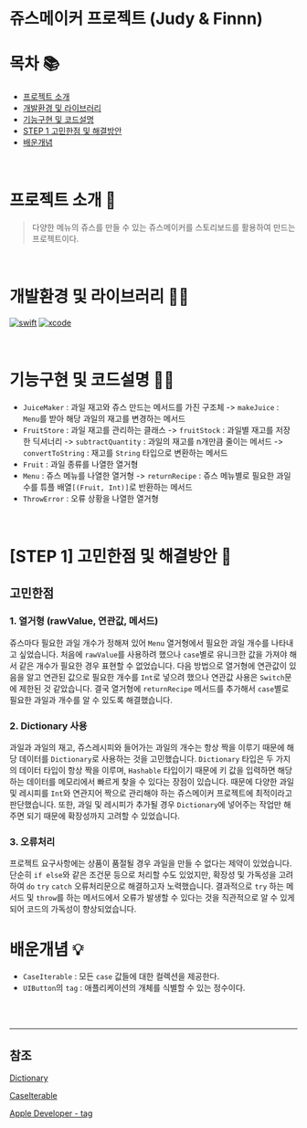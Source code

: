 # 쥬스메이커 프로젝트 (Judy & Finnn)

# 목차 📚
* [프로젝트 소개](#프로젝트-소개-📝)
* [개발환경 및 라이브러리](#개발환경-및-라이브러리-🧑‍💻)
* [기능구현 및 코드설명](#기능구현-및-코드설명-🧑‍🏫)
* [STEP 1 고민한점 및 해결방안](#[STEP-1]-고민한점-및-해결방안-🤔)
* [배운개념](#배운개념-💡)
<br/>

# 프로젝트 소개 📝
> 다양한 메뉴의 쥬스를 만들 수 있는 쥬스메이커를 스토리보드를 활용하여 만드는 프로젝트이다.

<br/>

# 개발환경 및 라이브러리 🧑‍💻
[![swift](https://img.shields.io/badge/swift-5.6-orange)]()
[![xcode](https://img.shields.io/badge/Xcode-13.3-blue)]()

<br/>

# 기능구현 및 코드설명 🧑‍🏫
- `JuiceMaker` : 과일 재고와 쥬스 만드는 메서드를 가진 구조체
-> `makeJuice` : `Menu`를 받아 해당 과일의 재고를 변경하는 메서드
- `FruitStore` : 과일 재고를 관리하는 클래스
-> `fruitStock` : 과일별 재고를 저장한 딕셔너리
-> `subtractQuantity` : 과일의 재고를 n개만큼 줄이는 메서드
-> `convertToString` : 재고를 `String` 타입으로 변환하는 메서드
- `Fruit` : 과일 종류를 나열한 열거형
- `Menu` : 쥬스 메뉴를 나열한 열거형
-> `returnRecipe` : 쥬스 메뉴별로 필요한 과일 수를 튜플 배열`[(Fruit, Int)]`로 반환하는 메서드
- `ThrowError` : 오류 상황을 나열한 열거형

<br/>

# [STEP 1] 고민한점 및 해결방안 🤔
## 고민한점
### 1. 열거형 (rawValue, 연관값, 메서드)
쥬스마다 필요한 과일 개수가 정해져 있어 `Menu` 열거형에서 필요한 과일 개수를 나타내고 싶었습니다. 처음에 `rawValue`를 사용하려 했으나 `case`별로 유니크한 값을 가져야 해서 같은 개수가 필요한 경우 표현할 수 없었습니다.  다음 방법으로 열거형에 연관값이 있음을 알고 연관된 값으로 필요한 개수를 `Int`로 넣으려 했으나 연관값 사용은 `Switch`문에 제한된 것 같았습니다.  결국 열거형에 `returnRecipe` 메서드를 추가해서 `case`별로 필요한 과일과 개수를 알 수 있도록 해결했습니다.
<br/>

### 2. Dictionary 사용
과일과 과일의 재고, 쥬스레시피와 들어가는 과일의 개수는 항상 짝을 이루기 때문에 해당 데이터를 `Dictionary`로 사용하는 것을 고민했습니다. `Dictionary` 타입은 두 가지의 데이터 타입이 항상 짝을 이루며, `Hashable` 타입이기 때문에 키 값을 입력하면 해당하는 데이터를 메모리에서 빠르게 찾을 수 있다는 장점이 있습니다. 때문에 다양한 과일 및 레시피를 `Int`와 연관지어 짝으로 관리해야 하는 쥬스메이커 프로젝트에 최적이라고 판단했습니다. 또한, 과일 및 레시피가 추가될 경우 `Dictionary`에 넣어주는 작업만 해주면 되기 때문에 확장성까지 고려할 수 있었습니다.
<br/>

### 3. 오류처리
프로젝트 요구사항에는 상품이 품절될 경우 과일을 만들 수 없다는 제약이 있었습니다. 단순히 `if else`와 같은 조건문 등으로 처리할 수도 있었지만, 확장성 및 가독성을 고려하여 `do` `try` `catch` 오류처리문으로 해결하고자 노력했습니다. 결과적으로 `try` 하는 메서드 및 `throw`를 하는 메서드에서 오류가 발생할 수 있다는 것을 직관적으로 알 수 있게되어 코드의 가독성이 향상되었습니다.
<br/>

# 배운개념 💡

- `CaseIterable` : 모든 `case` 값들에 대한 컬렉션을 제공한다.
- `UIButton`의 `tag` : 애플리케이션의 개체를 식별할 수 있는 정수이다.





<br/><br/>

---
## 참조
 
[Dictionary](https://developer.apple.com/documentation/swift/dictionary)

[CaseIterable](https://developer.apple.com/documentation/swift/caseiterable)

[Apple Developer - tag](https://developer.apple.com/documentation/uikit/uiview/1622493-tag)

